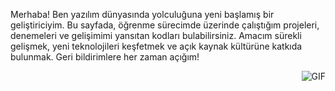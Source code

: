 Merhaba! Ben yazılım dünyasında yolculuğuna yeni başlamış bir geliştiriciyim. Bu sayfada, öğrenme sürecimde üzerinde çalıştığım projeleri, denemeleri ve gelişimimi yansıtan kodları bulabilirsiniz. Amacım sürekli gelişmek, yeni teknolojileri keşfetmek ve açık kaynak kültürüne katkıda bulunmak. Geri bildirimlere her zaman açığım!

<img align="right" alt="GIF" src="![Bmi Hesaplayıcı (2)](https://github.com/user-attachments/assets/e81ef03d-43de-4418-927a-08755641337c)
" />
